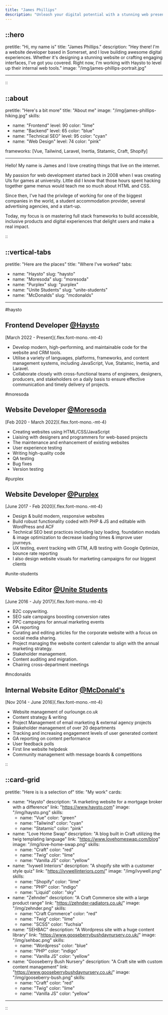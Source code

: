 ```yaml
---
title: "James Phillips"
description: "Unleash your digital potential with a stunning web presence that captivates your audience. Let's work together to bring your brand to life."
---
```


<!-- prettier-ignore -->
::hero
---

pretitle: "Hi, my name is"
title: "James Phillips."
description: "Hey there! I'm a website developer based in Somerset, and I love building awesome digital experiences. Whether it's designing a stunning website or crafting engaging interfaces, I've got you covered. Right now, I'm working with Haysto to level up their internal web tools."
image: "/img/james-phillips-portrait.jpg"

---

::

<!-- prettier-ignore -->
::about
---

pretitle: "Here's a bit more"
title: "About me"
image: "/img/james-phillips-hiking.jpg"
skills:

- name: "Frontend"
  level: 90
  color: "lime"
- name: "Backend"
  level: 65
  color: "blue"
- name: "Technical SEO"
  level: 95
  color: "cyan"
- name: "Web Design"
  level: 74
  color: "pink"

frameworks: [Vue, Tailwind, Laravel, Inertia, Statamic, Craft, Shopify]

---

Hello! My name is James and I love creating things that live on the internet.

My passion for web development started back in 2008 when I was creating UIs for games at university. Little did I know that those hours spent hacking together game menus would teach me so much about HTML and CSS.

Since then, I've had the privilege of working for one of the biggest companies in the world, a student accommodation provider, several advertising agencies, and a start-up.

Today, my focus is on mastering full stack frameworks to build accessible, inclusive products and digital experiences that delight users and make a real impact.

::

<!-- prettier-ignore -->
::vertical-tabs
---

pretitle: "Here are the places"
title: "Where I've worked"
tabs:

- name: "Haysto"
  slug: "haysto"
- name: "Moresoda"
  slug: "moresoda"
- name: "Purplex"
  slug: "purplex"
- name: "Unite Students"
  slug: "unite-students"
- name: "McDonalds"
  slug: "mcdonalds"

---

#haysto

## Frontend Developer [@Haysto](https://www.haysto.com)

[March 2022 - Present]{.flex.font-mono.-mt-4}

- Develop modern, high-performing, and maintainable code for the website and CRM tools.
- Utilise a variety of languages, platforms, frameworks, and content management systems, including JavaScript, Vue, Statamic, Inertia, and Laravel.
- Collaborate closely with cross-functional teams of engineers, designers, producers, and stakeholders on a daily basis to ensure effective communication and timely delivery of projects.

#moresoda

## Website Developer [@Moresoda](https://moresoda.co.uk/)

[Feb 2020 - March 2022]{.flex.font-mono.-mt-4}

- Creating websites using HTML/CSS/JavaScript
- Liaising with designers and programmers for web-based projects
- The maintenance and enhancement of existing websites
- User experience testing
- Writing high-quality code
- QA testing
- Bug fixes
- Version testing

#purplex

## Website Developer [@Purplex](https://www.purplexmarketing.com/)

[June 2017 - Feb 2020]{.flex.font-mono.-mt-4}

- Design & build modern, responsive websites
- Build robust functionality coded with PHP & JS and editable with WordPress and ACF
- Technical SEO best practices including lazy loading, foundation modals & image optimization to decrease loading times & improve user journeys.
- UX testing, event tracking with GTM, A/B testing with Google Optimize, bounce rate reporting
- I also design website visuals for marketing campaigns for our biggest clients

#unite-students

## Website Editor [@Unite Students](https://www.unitestudents.com/)

[June 2016 - July 2017]{.flex.font-mono.-mt-4}

- B2C copywriting.
- SEO sale campaigns boosting conversion rates
- PPC campaigns for annual marketing events
- GA reporting
- Curating and editing articles for the corporate website with a focus on social media sharing.
- Project managing the website content calendar to align with the annual marketing strategy.
- Stakeholder management.
- Content auditing and migration.
- Chairing cross-department meetings

#mcdonalds

## Internal Website Editor [@McDonald's](https://www.mcdonalds.com/gb/en-gb.html)

[Nov 2014 - June 2016]{.flex.font-mono.-mt-4}

- Website management of ourlounge.co.uk
- Content strategy & writing
- Project Management of email marketing & external agency projects
- Stakeholder management of over 20 departments
- Tracking and increasing engagement levels of user generated content
- GA reporting on content performance
- User feedback polls
- First line website helpdesk
- Community management with message boards & competitions

::

<!-- prettier-ignore -->
::card-grid
---

pretitle: "Here is is a selection of"
title: "My work"
cards:

- name: "Haysto"
  description: "A marketing website for a mortgage broker with a difference"
  link: "https://www.haysto.com"
  image: "/img/haysto.png"
  skills:
  - name: "Vue"
    color: "green"
  - name: "Tailwind"
    color: "cyan"
  - name: "Statamic"
    color: "pink"
- name: "Love Home Swap"
  description: "A blog built in Craft utilizing the twig templating language"
  link: "https://www.lovehomeswap.com/blog"
  image: "/img/love-home-swap.png"
  skills:
  - name: "Craft"
    color: "red"
  - name: "Twig"
    color: "lime"
  - name: "Vanilla JS"
    color: "yellow"
- name: "Ivywell Interiors"
  description: "A shopify site with a customer style quiz"
  link: "https://ivywellinteriors.com/"
  image: "/img/ivywell.png"
  skills:
  - name: "Shopify"
    color: "lime"
  - name: "PHP"
    color: "indigo"
  - name: "Liquid"
    color: "sky"
- name: "Zehnder"
  description: "A Craft Commerce site with a large product range"
  link: "https://zehnder-radiators.co.uk/"
  image: "/img/zehnder.png"
  skills:
  - name: "Craft Commerce"
    color: "red"
  - name: "Twig"
    color: "lime"
  - name: "SCSS"
    color: "fuchsia"
- name: "SEHBAC"
  description: "A Wordpress site with a huge content library"
  link: "https://www.gooseberrybushdaynursery.co.uk/"
  image: "/img/sehbac.png"
  skills:
  - name: "Wordpress"
    color: "blue"
  - name: "PHP"
    color: "indigo"
  - name: "Vanilla JS"
    color: "yellow"
- name: "Gooseberry Bush Nursery"
  description: "A Craft site with custom content management"
  link: "https://www.gooseberrybushdaynursery.co.uk/"
  image: "/img/gooseberry-bush.png"
  skills:
  - name: "Craft"
    color: "red"
  - name: "Twig"
    color: "lime"
  - name: "Vanilla JS"
    color: "yellow"

---

::
